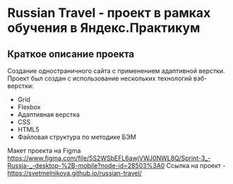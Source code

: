 # Russian Travel - проект в рамках обучения в Яндекс.Практикум

## Краткое описание проекта ## 
Создание одностраничного сайта с применением адаптивной верстки.
Проект был создан с использование нескольких технологий вэб-верстки: 

* Grid 
* Flexbox 
* Адаптивная верстка 
* CSS 
* HTML5 
* Файловая структура по методике БЭМ 

Макет проекта на Figma https://www.figma.com/file/5S2WSbEFL6awjVWJ0NWL8Q/Sprint-3_-Russia-_-desktop-%2B-mobile?node-id=28503%3A0 
Ссылка на проект - https://svetmelnikova.github.io/russian-travel/  